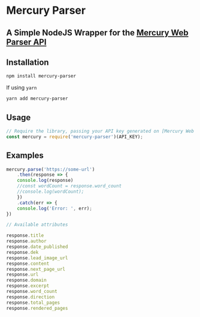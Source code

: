 # Mercury Parser

## A Simple NodeJS Wrapper for the [Mercury Web Parser API](https://mercury.postlight.com/web-parser/)

## Installation

```bash
npm install mercury-parser
```

If using `yarn`

```bash
yarn add mercury-parser
```

## Usage

```js
// Require the library, passing your API key generated on [Mercury Web Parser API](https://mercury.postlight.com/web-parser/)  dashboard
const mercury = require('mercury-parser')(API_KEY);
```
## Examples

```javascript
mercury.parse('https://some-url')
	.then(response => {
	console.log(response)
	//const wordCount = response.word_count
	//console.log(wordCount);
	})
	.catch(err => {
	console.log('Error: ', err);
})

// Available attributes

response.title
response.author
response.date_published
response.dek
response.lead_image_url
response.content
response.next_page_url
response.url
response.domain
response.excerpt
response.word_count
response.direction
response.total_pages
response.rendered_pages
```
